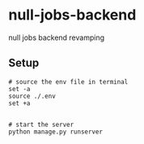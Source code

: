 # null-jobs-backend
null jobs backend revamping

## Setup
```
# source the env file in terminal
set -a
source ./.env
set +a


# start the server
python manage.py runserver
```